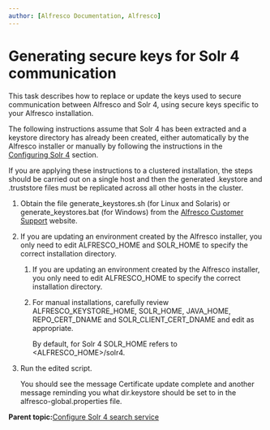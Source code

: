 ```yaml
---
author: [Alfresco Documentation, Alfresco]
---
```


# Generating secure keys for Solr 4 communication

This task describes how to replace or update the keys used to secure communication between Alfresco and Solr 4, using secure keys specific to your Alfresco installation.

The following instructions assume that Solr 4 has been extracted and a keystore directory has already been created, either automatically by the Alfresco installer or manually by following the instructions in the [Configuring Solr 4](solr4-install-config.md) section.

If you are applying these instructions to a clustered installation, the steps should be carried out on a single host and then the generated .keystore and .truststore files must be replicated across all other hosts in the cluster.

1.  Obtain the file generate\_keystores.sh \(for Linux and Solaris\) or generate\_keystores.bat \(for Windows\) from the [Alfresco Customer Support](https://support.alfresco.com) website.

2.  If you are updating an environment created by the Alfresco installer, you only need to edit ALFRESCO\_HOME and SOLR\_HOME to specify the correct installation directory.

    1.  If you are updating an environment created by the Alfresco installer, you only need to edit ALFRESCO\_HOME to specify the correct installation directory.

    2.  For manual installations, carefully review ALFRESCO\_KEYSTORE\_HOME, SOLR\_HOME, JAVA\_HOME, REPO\_CERT\_DNAME and SOLR\_CLIENT\_CERT\_DNAME and edit as appropriate.

        By default, for Solr 4 SOLR\_HOME refers to <ALFRESCO\_HOME\>/solr4.

3.  Run the edited script.

    You should see the message Certificate update complete and another message reminding you what dir.keystore should be set to in the alfresco-global.properties file.


**Parent topic:**[Configure Solr 4 search service](../concepts/configure-solr4.md)

